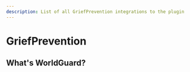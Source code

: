 ```yaml
---
description: List of all GriefPrevention integrations to the plugin
---
```


# GriefPrevention

## What's WorldGuard?

